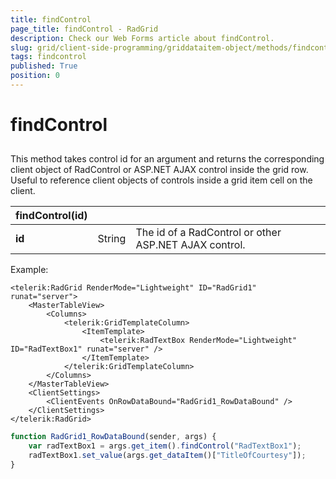 ```yaml
---
title: findControl
page_title: findControl - RadGrid
description: Check our Web Forms article about findControl.
slug: grid/client-side-programming/griddataitem-object/methods/findcontrol
tags: findcontrol
published: True
position: 0
---
```


# findControl



## 

This method takes control id for an argument and returns the corresponding client object of RadControl or ASP.NET AJAX control inside the grid row. Useful to reference client objects of controls inside a grid item cell on the client.


|  **findControl(id)**  |  |  |
| ------ | ------ | ------ |
| **id** |String|The id of a RadControl or other ASP.NET AJAX control.|

Example:

````ASP.NET
<telerik:RadGrid RenderMode="Lightweight" ID="RadGrid1" runat="server">
    <MasterTableView> 
        <Columns> 
            <telerik:GridTemplateColumn> 
                <ItemTemplate> 
                    <telerik:RadTextBox RenderMode="Lightweight" ID="RadTextBox1" runat="server" /> 
                </ItemTemplate> 
            </telerik:GridTemplateColumn> 
        </Columns> 
    </MasterTableView>
    <ClientSettings>
        <ClientEvents OnRowDataBound="RadGrid1_RowDataBound" />
    </ClientSettings>
</telerik:RadGrid>
````



````JavaScript
function RadGrid1_RowDataBound(sender, args) {
    var radTextBox1 = args.get_item().findControl("RadTextBox1");
    radTextBox1.set_value(args.get_dataItem()["TitleOfCourtesy"]);
} 
````


